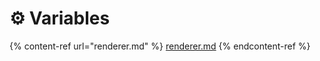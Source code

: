 # ⚙ Variables

{% content-ref url="renderer.md" %}
[renderer.md](renderer.md)
{% endcontent-ref %}

